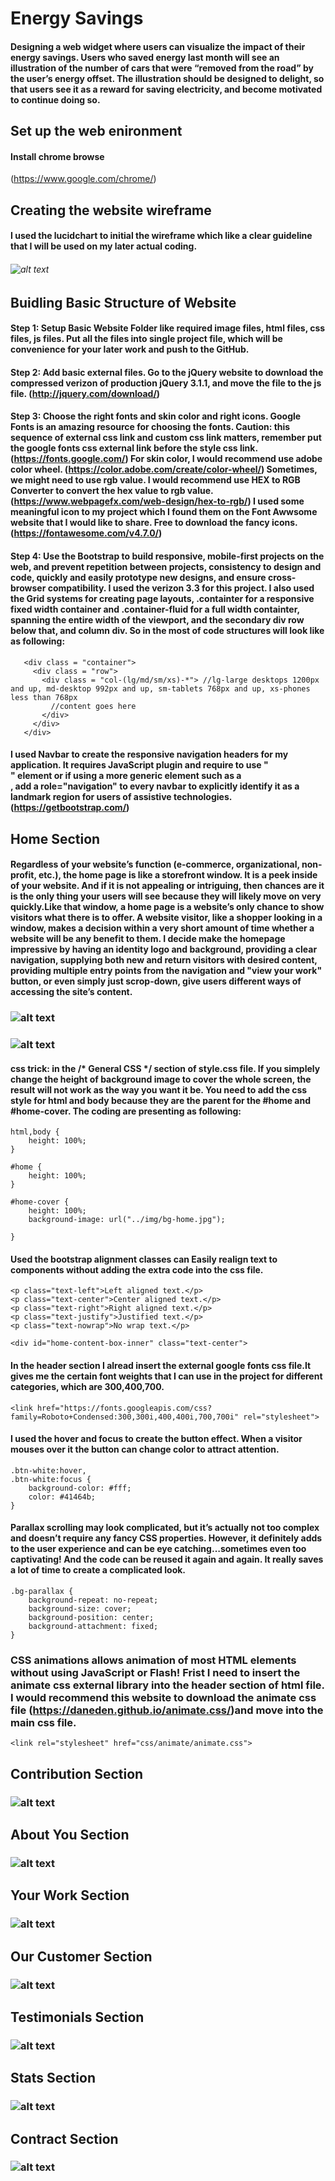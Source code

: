 # Energy Savings

#### Designing a web widget where users can visualize the impact of their energy savings. Users who saved energy last month will see an illustration of the number of cars that were “removed from the road” by the user’s energy offset. The illustration should be designed to delight, so that users see it as a reward for saving electricity, and become motivated to continue doing so.

## Set up the web enironment
#### Install chrome browse 
(https://www.google.com/chrome/)

## Creating the website wireframe
#### I used the lucidchart to initial the wireframe which like a clear guideline that I will be used on my later actual coding. 

###### ![alt text](/ENERGYSAVINGSDiagram.png "Description goes here")

## Buidling Basic Structure of Website
#### Step 1: Setup Basic Website Folder like required image files, html files, css files, js files. Put all the files into single project file, which will be convenience for your later work and push to the GitHub. 
#### Step 2: Add basic external files. Go to the jQuery website to download the compressed verizon of production jQuery 3.1.1, and move the file to the js file. (http://jquery.com/download/) 
#### Step 3: Choose the right fonts and skin color and right icons. Google Fonts is an amazing resource for choosing the fonts. Caution: this sequence of external css link and custom css link matters, remember put the google fonts css external link before the style css link. (https://fonts.google.com/) For skin color, I would recommend use adobe color wheel. (https://color.adobe.com/create/color-wheel/) Sometimes, we might need to use rgb value. I would recommend use HEX to RGB Converter to convert the hex value to rgb value. (https://www.webpagefx.com/web-design/hex-to-rgb/) I used some meaningful icon to my project which I found them on the Font Awwsome website that I would like to share. Free to download the fancy icons. (https://fontawesome.com/v4.7.0/)
#### Step 4: Use the Bootstrap to build responsive, mobile-first projects on the web, and prevent repetition between projects, consistency to design and code, quickly and easily prototype new designs, and ensure cross-browser compatibility. I used the verizon 3.3 for this project. I also used the Grid systems for creating page layouts, .containter for a responsive fixed width container and .container-fluid for a full width containter, spanning the entire width of the viewport, and the secondary div row below that, and column div. So in the most of code structures will look like as following:
``` 
   <div class = "container">
     <div class = "row">
       <div class = "col-(lg/md/sm/xs)-*"> //lg-large desktops 1200px and up, md-desktop 992px and up, sm-tablets 768px and up, xs-phones less than 768px
         //content goes here
       </div>
     </div>
   </div>
   ```
#### I used Navbar to create the responsive navigation headers for my application. It requires JavaScript plugin and require to use "<nav>" element or if using a more generic element such as a <div>, add a role="navigation" to every navbar to explicitly identify it as a landmark region for users of assistive technologies. (https://getbootstrap.com/)

## Home Section
#### Regardless of your website’s function (e-commerce, organizational, non-profit, etc.), the home page is like a storefront window. It is a peek inside of your website. And if it is not appealing or intriguing, then chances are it is the only thing your users will see because they will likely move on very quickly.Like that window, a home page is a website’s only chance to show visitors what there is to offer. A website visitor, like a shopper looking in a window, makes a decision within a very short amount of time whether a website will be any benefit to them. I decide make the homepage impressive by having an identity logo and background, providing a clear navigation, supplying both new and return visitors with desired content, providing multiple entry points from the navigation and "view your work" button, or even simply just scrop-down, give users different ways of accessing the site’s content.
### ![alt text](/favicon.png)
### ![alt text](/home.png)
#### css trick: in the /* General CSS */ section of style.css file. If you simplely change the height of background image to cover the whole screen, the result will not work as the way you want it be. You need to add the css style for  html and body because they are the parent for the #home and #home-cover. The coding are presenting as following:
```
html,body {
    height: 100%;
}
```
```
#home {
    height: 100%;
}

#home-cover {
    height: 100%;
    background-image: url("../img/bg-home.jpg");

}
```
#### Used the bootstrap alignment classes can Easily realign text to components without adding the extra code into the css file. 
```
<p class="text-left">Left aligned text.</p>
<p class="text-center">Center aligned text.</p>
<p class="text-right">Right aligned text.</p>
<p class="text-justify">Justified text.</p>
<p class="text-nowrap">No wrap text.</p>
```
```
<div id="home-content-box-inner" class="text-center">
```
#### In the header section I alread insert the external google fonts css file.It gives me the certain font weights that I can use in the project for different categories, which are 300,400,700.

```
<link href="https://fonts.googleapis.com/css?family=Roboto+Condensed:300,300i,400,400i,700,700i" rel="stylesheet">
```
#### I used the hover and focus to create the button effect. When a visitor mouses over it the button can change color to attract attention.
```
.btn-white:hover,
.btn-white:focus {
    background-color: #fff;
    color: #41464b;
}
```
#### Parallax scrolling may look complicated, but it’s actually not too complex and doesn’t require any fancy CSS properties. However, it definitely adds to the user experience and can be eye catching…sometimes even too captivating! And the code can be reused it again and again. It really saves a lot of time to create a complicated look. 
```
.bg-parallax {
    background-repeat: no-repeat;
    background-size: cover;
    background-position: center;
    background-attachment: fixed;
}
```
### CSS animations allows animation of most HTML elements without using JavaScript or Flash! Frist I need to insert the animate css external library into the header section of html file. I would recommend this website to download the animate css file (https://daneden.github.io/animate.css/)and move into the main css file.

```
<link rel="stylesheet" href="css/animate/animate.css">
```

## Contribution Section
### ![alt text](/contribution.png)

## About You Section
### ![alt text](/about.png)

## Your Work Section 
### ![alt text](/work.png)

## Our Customer Section
### ![alt text](/customer.png)

## Testimonials Section
### ![alt text](/testimonial.png)

## Stats Section
### ![alt text](/stats.png)

## Contract Section
### ![alt text](/contract.png)
